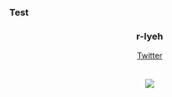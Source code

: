 ### Test

<div align="center">
  <h3>r-lyeh</h3>
  <a target="_blank" href="https://twitter.com/r_rlyeh">Twitter</a>
  <br><br><br>
  <img src="https://github-readme-stats.vercel.app/api?username=r-lyeh&show_icons=true&hide_title=true" />
</div>

<!--
**r-lyeh/r-lyeh** is a ✨ _special_ ✨ repository because its `README.md` (this file) appears on your GitHub profile.

Here are some ideas to get you started:

- 🔭 I’m currently working on ...
- 🌱 I’m currently learning ...
- 👯 I’m looking to collaborate on ...
- 🤔 I’m looking for help with ...
- 💬 Ask me about ...
- 📫 How to reach me: ...
- 😄 Pronouns: ...
- ⚡ Fun fact: ...
-->
